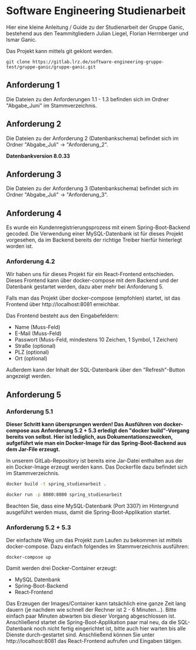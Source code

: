 # Software Engineering Studienarbeit

Hier eine kleine Anleitung / Guide zu der Studienarbeit der Gruppe Ganic, bestehend aus den Teammitgliedern Julian Liegel, Florian Herrnberger und Ismar Ganic.

Das Projekt kann mittels git geklont werden.

`git clone https://gitlab.lrz.de/software-engineering-gruppe-test/gruppe-ganic/gruppe-ganic.git`

## Anforderung 1

Die Dateien zu den Anforderungen 1.1 - 1.3 befinden sich im Ordner "Abgabe_Juni" im Stammverzeichnis.

## Anforderung 2

Die Dateien zu der Anforderung 2 (Datenbankschema) befindet sich im Ordner "Abgabe_Juli" -> "Anforderung_2".

**Datenbankversion 8.0.33**

## Anforderung 3

Die Dateien zu der Anforderung 3 (Datenbankschema) befindet sich im Ordner "Abgabe_Juli" -> "Anforderung_3".

## Anforderung 4

Es wurde ein Kundenregistrierungsprozess mit einem Spring-Boot-Backend gecoded. Die Verwendung einer MySQL-Datenbank ist für dieses Projekt vorgesehen, da im Backend bereits der richtige Treiber hierfür hinterlegt worden ist.

### Anforderung 4.2

Wir haben uns für dieses Projekt für ein React-Frontend entschieden. Dieses Frontend kann über docker-compose mit dem Backend und der Datenbank gestartet werden, dazu aber mehr bei Anforderung 5.

Falls man das Projekt über docker-compose (empfohlen) startet, ist das Frontend über http://localhost:8081 erreichbar.

Das Frontend besteht aus den Eingabefeldern:

- Name (Muss-Feld)
- E-Mail (Muss-Feld)
- Passwort (Muss-Feld, mindestens 10 Zeichen, 1 Symbol, 1 Zeichen)
- Straße (optional)
- PLZ (optional)
- Ort (optional)

Außerdem kann der Inhalt der SQL-Datenbank über den "Refresh"-Button angezeigt werden.

## Anforderung 5

### Anforderung 5.1

**Dieser Schritt kann übersprungen werden! Das Ausführen von docker-compose aus Anforderung 5.2 + 5.3 erledigt den "docker build"-Vorgang bereits von selbst. Hier ist lediglich, aus Dokumentationszwecken, aufgeführt wie man ein Docker-Image für das Spring-Boot-Backend aus dem Jar-File erzeugt.**

In unserem GitLab-Repository ist bereits eine Jar-Datei enthalten aus der ein Docker-Image erzeugt werden kann. Das Dockerfile dazu befindet sich im Stammverzeichnis.

~~~bash
docker build -t spring_studienarbeit .

docker run -p 8080:8080 spring_studienarbeit
~~~

Beachten Sie, dass eine MySQL-Datenbank (Port 3307) im Hintergrund ausgeführt werden muss, damit die Spring-Boot-Applikation startet.

### Anforderung 5.2 + 5.3

Der einfachste Weg um das Projekt zum Laufen zu bekommen ist mittels docker-compose. Dazu einfach folgendes im Stammverzeichnis ausführen:

`docker-compose up`

Damit werden drei Docker-Container erzeugt:

- MySQL Datenbank
- Spring-Boot-Backend
- React-Frontend

Das Erzeugen der Images/Container kann tatsächlich eine ganze Zeit lang dauern (je nachdem wie schnell der Rechner ist 2 - 6 Minuten...). Bitte einfach paar Minuten abwarten bis dieser Vorgang abgeschlossen ist. Anschließend startet die Spring-Boot-Applikation paar mal neu, da die SQL-Datenbank noch nicht fertig eingerichtet ist, bitte auch hier warten bis alle Dienste durch-gestartet sind. Anschließend können Sie unter http://localhost:8081 das React-Frontend aufrufen und Eingaben tätigen.